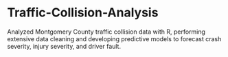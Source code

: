# Traffic-Collision-Analysis
Analyzed Montgomery County traffic collision data with R, performing extensive data cleaning and developing predictive models  to forecast crash severity, injury severity, and driver fault.
